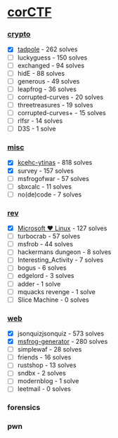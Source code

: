 # [corCTF](https://ctftime.org/event/1656)

### [crypto](crypto)
  - [X] [tadpole](crypto/tadpole) - 262 solves
  - [ ] luckyguess - 150 solves
  - [ ] exchanged - 94 solves
  - [ ] hidE - 88 solves
  - [ ] generous - 49 solves
  - [ ] leapfrog - 36 solves
  - [ ] corrupted-curves - 20 solves
  - [ ] threetreasures - 19 solves
  - [ ] corrupted-curves+ - 15 solves
  - [ ] rlfsr - 14 solves
  - [ ] D3S - 1 solve

### [misc](misc)
  - [X] [kcehc-ytinas](misc/kcehc-ytinas) - 818 solves
  - [X] survey - 157 solves
  - [ ] msfrogofwar - 57 solves
  - [ ] sbxcalc - 11 solves
  - [ ] no(de)code - 7 solves

### [rev](rev)
  - [X] [Microsoft ❤️ Linux](rev/Microsoft❤️Linux) - 127 solves
  - [ ] turbocrab - 57 solves
  - [ ] msfrob - 44 solves
  - [ ] hackermans dungeon - 8 solves
  - [ ] Interesting_Activity - 7 solves
  - [ ] bogus - 6 solves
  - [ ] edgelord - 3 solves
  - [ ] adder - 1 solve
  - [ ] mquacks revenge - 1 solve
  - [ ] Slice Machine - 0 solves

### [web](web)
  - [X] jsonquizjsonquiz - 573 solves
  - [X] [msfrog-generator](web/msfrog-generator) - 280 solves
  - [ ] simplewaf - 28 solves
  - [ ] friends - 16 solves
  - [ ] rustshop - 13 solves
  - [ ] sndbx - 2 solves
  - [ ] modernblog - 1 solve
  - [ ] leetmail - 0 solves

### forensics

### pwn

